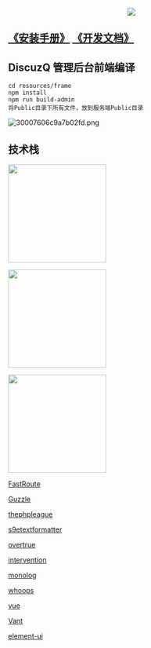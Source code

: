 <p align="center"><a href="https://discuzq.icu/" target="_blank"><img src="https://s1.imagehub.cc/images/2023/09/06/default-favicon.png"></a></p>

## **[《安装手册》](https://discuzq.icu/)  [《开发文档》](https://discuzq.icu/)**

## DiscuzQ 管理后台前端编译
```
cd resources/frame
npm install
npm run build-admin
将Public目录下所有文件，放到服务端Public目录
```
![30007606c9a7b02fd.png](https://s1.imagehub.cc/images/2023/09/22/30007606c9a7b02fd.png)

## 技术栈
<p><a href="https://laravel.com/"><img src="https://res.cloudinary.com/dtfbvvkyp/image/upload/v1566331377/laravel-logolockup-cmyk-red.svg" width="200"></a></p>
<p><a href="https://symfony.com/"><img src="https://symfony.com/images/logos/header-logo.svg" width="200"></a></p>
<p><a href="https://getlaminas.org/"><img src="https://getlaminas.org/images/logo/laminas-foundation-rgb.svg" width="200"></a></p>

[FastRoute](https://github.com/nikic/FastRoute)

[Guzzle](http://guzzlephp.org/)

[thephpleague](https://thephpleague.com/) 

[s9etextformatter](https://s9etextformatter.readthedocs.io/)

[overtrue](https://overtrue.me/)

[intervention](http://image.intervention.io/)

[monolog](https://github.com/Seldaek/monolog)

[whoops](https://github.com/filp/whoops)

[vue](https://vuejs.org/)

[Vant](https://youzan.github.io/vant/#/zh-CN/)

[element-ui](https://element.eleme.cn/#/zh-CN)
